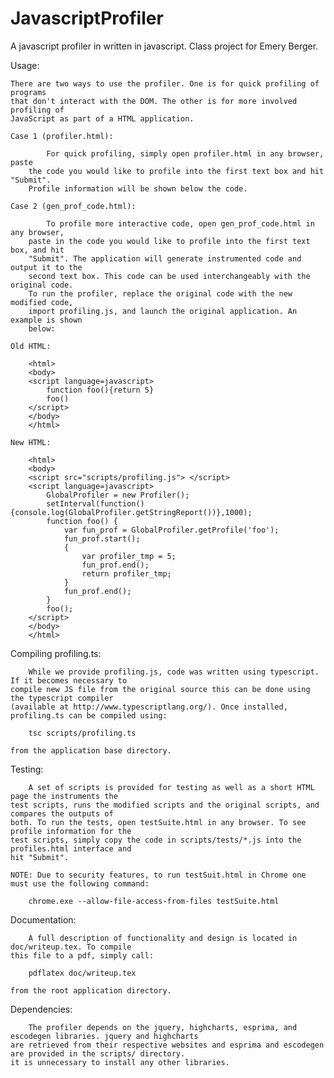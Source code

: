 JavascriptProfiler
==================

A javascript profiler in written in javascript. Class project for Emery Berger.

Usage:

	There are two ways to use the profiler. One is for quick profiling of programs
	that don't interact with the DOM. The other is for more involved profiling of 
	JavaScript as part of a HTML application.

	Case 1 (profiler.html):
		
			For quick profiling, simply open profiler.html in any browser, paste 
		the code you would like to profile into the first text box and hit "Submit". 
		Profile information will be shown below the code.

	Case 2 (gen_prof_code.html):
		
			To profile more interactive code, open gen_prof_code.html in any browser, 
		paste in the code you would like to profile into the first text box, and hit 
		"Submit". The application will generate instrumented code and output it to the 
		second text box. This code can be used interchangeably with the original code. 
		To run the profiler, replace the original code with the new modified code, 
		import profiling.js, and launch the original application. An example is shown 
		below:

	Old HTML:

		<html>
		<body>
		<script language=javascript>
			function foo(){return 5}
			foo()
		</script>
		</body>
		</html>

	New HTML:

		<html>
		<body>
		<script src="scripts/profiling.js"> </script>
		<script language=javascript>
			GlobalProfiler = new Profiler();
			setInterval(function(){console.log(GlobalProfiler.getStringReport())},1000);
			function foo() {
				var fun_prof = GlobalProfiler.getProfile('foo');
				fun_prof.start();
				{
					var profiler_tmp = 5;
					fun_prof.end();
					return profiler_tmp;
				}
				fun_prof.end();
			}
			foo();
		</script>
		</body>
		</html>
		
Compiling profiling.ts:
			
		While we provide profiling.js, code was written using typescript. If it becomes necessary to 
	compile new JS file from the original source this can be done using the typescript compiler 
	(available at http://www.typescriptlang.org/). Once installed, profiling.ts can be compiled using:
	
		tsc scripts/profiling.ts
		
	from the application base directory.

Testing:
		
		A set of scripts is provided for testing as well as a short HTML page the instruments the 
	test scripts, runs the modified scripts and the original scripts, and compares the outputs of 
	both. To run the tests, open testSuite.html in any browser. To see profile information for the 
	test scripts, simply copy the code in scripts/tests/*.js into the profiles.html interface and 
	hit "Submit".
	
	NOTE: Due to security features, to run testSuit.html in Chrome one must use the following command:
	
		chrome.exe --allow-file-access-from-files testSuite.html
		
Documentation:

		A full description of functionality and design is located in doc/writeup.tex. To compile 
	this file to a pdf, simply call:
		
		pdflatex doc/writeup.tex
	
	from the root application directory.
	
Dependencies:
	
		The profiler depends on the jquery, highcharts, esprima, and escodegen libraries. jquery and highcharts 
	are retrieved from their respective websites and esprima and escodegen are provided in the scripts/ directory. 
	it is unnecessary to install any other libraries.
	
